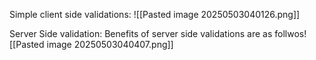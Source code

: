 Simple client side validations:
![[Pasted image 20250503040126.png]]

Server Side validation:
Benefits of server side validations are as follwos![[Pasted image 20250503040407.png]]
